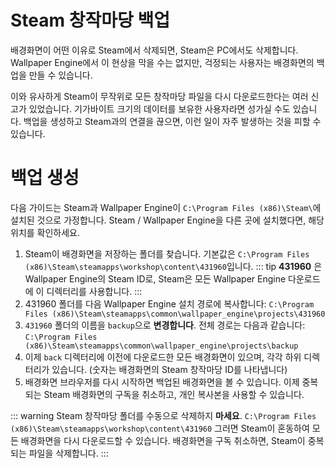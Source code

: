 # Steam 창작마당 백업

배경화면이 어떤 이유로 Steam에서 삭제되면, Steam은 PC에서도 삭제합니다. Wallpaper Engine에서 이 현상을 막을 수는 없지만, 걱정되는 사용자는 배경화면의 백업을 만들 수 있습니다.

이와 유사하게 Steam이 무작위로 모든 창작마당 파일을 다시 다운로드한다는 여러 신고가 있었습니다. 기가바이트 크기의 데이터를 보유한 사용자라면 성가실 수도 있습니다. 백업을 생성하고 Steam과의 연결을 끊으면, 이런 일이 자주 발생하는 것을 피할 수 있습니다.

# 백업 생성

다음 가이드는 Steam과 Wallpaper Engine이 `C:\Program Files (x86)\Steam\`에 설치된 것으로 가정합니다. Steam / Wallpaper Engine을 다른 곳에 설치했다면, 해당 위치를 확인하세요.

1. Steam이 배경화면을 저장하는 폴더를 찾습니다. 기본값은 `C:\Program Files (x86)\Steam\steamapps\workshop\content\431960`입니다. ::: tip **431960** 은 Wallpaper Engine의 Steam ID로, Steam은 모든 Wallpaper Engine 다운로드에 이 디렉터리를 사용합니다.
:::
2. 431960 폴더를 다음 Wallpaper Engine 설치 경로에 복사합니다: `C:\Program Files (x86)\Steam\steamapps\common\wallpaper_engine\projects\431960`
3. `431960` 폴더의 이름을 `backup`으로 **변경합니다**. 전체 경로는 다음과 같습니다: `C:\Program Files (x86)\Steam\steamapps\common\wallpaper_engine\projects\backup`
4. 이제 `back` 디렉터리에 이전에 다운로드한 모든 배경화면이 있으며, 각각 하위 디렉터리가 있습니다. (숫자는 배경화면의 Steam 창작마당 ID를 나타냅니다)
5. 배경화면 브라우저를 다시 시작하면 백업된 배경화면을 볼 수 있습니다. 이제 중복되는 Steam 배경화면의 구독을 취소하고, 개인 복사본을 사용할 수 있습니다.

::: warning
Steam 창작마당 폴더를 수동으로 삭제하지 **마세요**. `C:\Program Files (x86)\Steam\steamapps\workshop\content\431960` 그러면 Steam이 혼동하여 모든 배경화면을 다시 다운로드할 수 있습니다. 배경화면을 구독 취소하면, Steam이 중복되는 파일을 삭제합니다.
:::